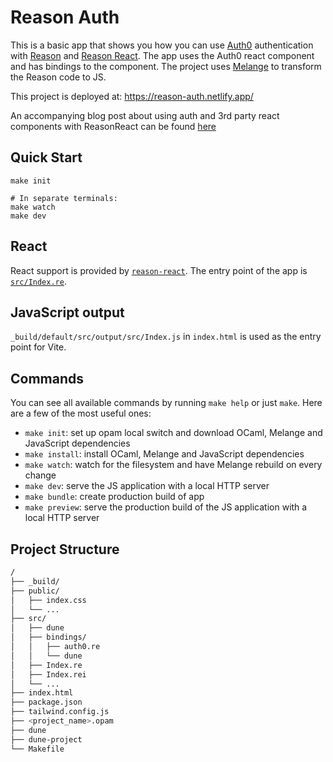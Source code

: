 # Reason Auth

This is a basic app that shows you how you can use [Auth0](https://auth0.com/) authentication with [Reason](https://reasonml.github.io/en) and [Reason React](https://reasonml.github.io/reason-react/en). The app uses the Auth0 react component and has bindings to the component. The project uses [Melange](https://melange.re/v1.0.0/) to transform the Reason code to JS.

This project is deployed at: https://reason-auth.netlify.app/

An accompanying blog post about using auth and 3rd party react components with ReasonReact can be found [here]()

## Quick Start

```shell
make init

# In separate terminals:
make watch
make dev
```

## React

React support is provided by [`reason-react`](https://github.com/reasonml/reason-react/). The entry point of the app is [`src/Index.re`](src/Index.re).

## JavaScript output

`_build/default/src/output/src/Index.js` in `index.html` is used as the entry point for Vite.

## Commands

You can see all available commands by running `make help` or just `make`. Here
are a few of the most useful ones:

- `make init`: set up opam local switch and download OCaml, Melange and
  JavaScript dependencies
- `make install`: install OCaml, Melange and JavaScript dependencies
- `make watch`: watch for the filesystem and have Melange rebuild on every
  change
- `make dev`: serve the JS application with a local HTTP server
- `make bundle`: create production build of app
- `make preview`: serve the production build of the JS application with a local HTTP server

## Project Structure

```sh
/
├── _build/
├── public/
│   ├── index.css
│   └── ...
├── src/
│   ├── dune
│   ├── bindings/
│   │   ├── auth0.re
│   │   └── dune
│   ├── Index.re
│   ├── Index.rei
│   └── ...
├── index.html
├── package.json
├── tailwind.config.js
├── <project_name>.opam
├── dune
├── dune-project
└── Makefile
```
